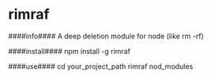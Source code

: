 rimraf
========================
####info####
A deep deletion module for node (like rm -rf) 

####install####
    npm install -g rimraf

####use####
    cd your_project_path
    rimraf nod_modules
